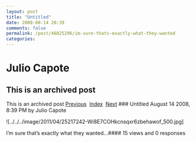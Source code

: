 ```yaml
---
layout: post
title: "Untitled"
date: 2008-08-14 20:39
comments: false
permalink: /post/46025296/im-sure-thats-exactly-what-they-wanted
categories:
---
```


 # Julio Capote
## This is an archived post
This is an archived post
[Previous](../../../posts/2008/08/blog/2008/08/13/yui3pr1.html)  [Index](../../../index.html)  [Next](../../../posts/2008/08/svn/posts/1196-siversferriss-interview-that-will-make-you-think.html) ### Untitled
August 14 2008,  8:39 PM by Julio Capote

![../../../image/2011/04/25217242-Wi8E7COHkcnsqxr6zbehawof_500.jpg] 

I’m sure that’s exactly what they wanted…#### 15 views and 0 responses


